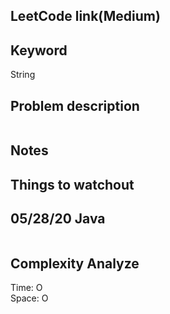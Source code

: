 ## LeetCode link(Medium)


## Keyword
String

## Problem description
```

```



## Notes


## Things to watchout

## 05/28/20 Java

```java


```
## Complexity Analyze
Time: O       \
Space: O